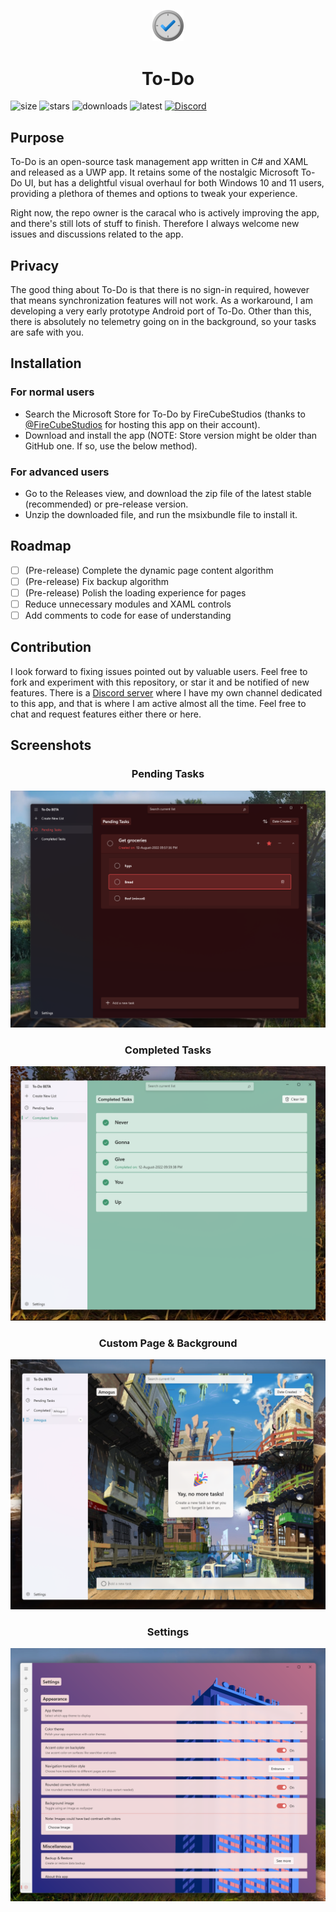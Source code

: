 <p align="center" width="100%">
    <img width="10%" src="To-Do/Images/app_icon.png" alt="App Logo">
</p>
<h1 align="center">To-Do</h1>

![size](https://img.shields.io/github/repo-size/BigFloppa404/To-Do_App?color=%23cc0000&label=Repo%20Size)
![stars](https://img.shields.io/github/stars/BigFloppa404/To-Do_App?color=%23eeab00&label=Stars)
![downloads](https://img.shields.io/github/downloads/BigFloppa404/To-Do_App/total?label=Downloads)
![latest](https://img.shields.io/github/v/release/BigFloppa404/To-Do_App?label=Latest%20Stable)
[![Discord](https://img.shields.io/discord/714581497222398064?color=5865F2&label=Discord&logo=discord&logoColor=ffffff)](https://discord.com/invite/PsUS2rjCtu) 

## Purpose
To-Do is an open-source task management app written in C# and XAML and released as a UWP app. It retains some of the nostalgic Microsoft To-Do UI, but has a delightful visual overhaul for both Windows 10 and 11 users, providing a plethora of themes and options to tweak your experience.

Right now, the repo owner is the caracal who is actively improving the app, and there's still lots of stuff to finish. Therefore I always welcome new issues and discussions related to the app.

## Privacy
The good thing about To-Do is that there is no sign-in required, however that means synchronization features will not work. As a workaround, I am developing a very early prototype Android port of To-Do. Other than this, there is absolutely no telemetry going on in the background, so your tasks are safe with you.

## Installation
### For normal users
- Search the Microsoft Store for To-Do by FireCubeStudios (thanks to [@FireCubeStudios](https://github.com/FireCubeStudios) for hosting this app on their account).
- Download and install the app (NOTE: Store version might be older than GitHub one. If so, use the below method).
### For advanced users
- Go to the Releases view, and download the zip file of the latest stable (recommended) or pre-release version.
- Unzip the downloaded file, and run the msixbundle file to install it.

## Roadmap
- [ ] \(Pre-release) Complete the dynamic page content algorithm
- [ ] \(Pre-release) Fix backup algorithm
- [ ] \(Pre-release) Polish the loading experience for pages
- [ ] Reduce unnecessary modules and XAML controls
- [ ] Add comments to code for ease of understanding

## Contribution
I look forward to fixing issues pointed out by valuable users. Feel free to fork and experiment with this repository, or star it and be notified of new features. There is a [Discord server](https://discord.com/invite/PsUS2rjCtu) where I have my own channel dedicated to this app, and that is where I am active almost all the time. Feel free to chat and request features either there or here.

## Screenshots
<h3 align="center">Pending Tasks</h3>
<p align="center" width="100%">
    <img src="To-Do/Images/Screenshots/ss1.png" alt="Pending Tasks page of app">
</p>

<h3 align="center">Completed Tasks</h3>
<p align="center" width="100%">
    <img src="To-Do/Images/Screenshots/ss2.png" alt="Completed Tasks page of app">
</p>

<h3 align="center">Custom Page & Background</h3>
<p align="center" width="100%">
    <img src="To-Do/Images/Screenshots/ss3.png" alt="Custom page & image as chosen by users">
</p>

<h3 align="center">Settings</h3>
<p align="center" width="100%">
    <img src="To-Do/Images/Screenshots/ss4.png" alt="Settings page of app">
</p>
